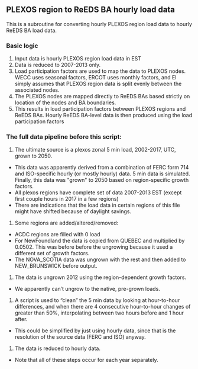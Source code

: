 ## PLEXOS region to ReEDS BA hourly load data
This is a subroutine for converting hourly PLEXOS region load data to hourly ReEDS BA load data.

### Basic logic
1. Input data is hourly PLEXOS region load data in EST
1. Data is reduced to 2007-2013 only.
1. Load participation factors are used to map the data to PLEXOS nodes. WECC uses seasonal factors, ERCOT uses monthly factors, and EI simply
assumes that PLEXOS region data is split evenly between the associated nodes.
1. The PLEXOS nodes are mapped directly to ReEDS BAs based strictly on location of the nodes and BA boundaries.
1. This results in load participation factors between PLEXOS regions and ReEDS BAs. Hourly ReEDS BA-level data is then produced using the load participation factors

### The full data pipeline before this script:
1. The ultimate source is a plexos zonal 5 min load, 2002-2017, UTC, grown to 2050.
  * This data was apparently derived from a combination of FERC form 714 and ISO-specific hourly (or mostly hourly) data. 5 min data is simulated. Finally, this data was "grown" to 2050 based on region-specific growth factors.
  * All plexos regions have complete set of data 2007-2013 EST (except first couple hours in 2017 in a few regions)
  * There are indications that the load data in certain regions of this file might have shifted because of daylight savings.
1. Some regions are added/altered/removed:
  * ACDC regions are filled with 0 load
  * For NewFoundland the data is copied from QUEBEC and multiplied by 0.0502. This was before before the ungrowing because it used a different set of growth factors.
  * The NOVA_SCOTIA data was ungrown with the rest and then added to NEW_BRUNSWICK before output.
1. The data is ungrown 2012 using the region-dependent growth factors.
  * We apparently can’t ungrow to the native, pre-grown loads.
1. A script is used to “clean” the 5 min data by looking at hour-to-hour differences, and when there are 4 consecutive hour-to-hour changes of greater than 50%, interpolating between two hours before and 1 hour after.
  * This could be simplified by just using hourly data, since that is the resolution of the source data (FERC and ISO) anyway.
1. The data is reduced to hourly data.
* Note that all of these steps occur for each year separately.

